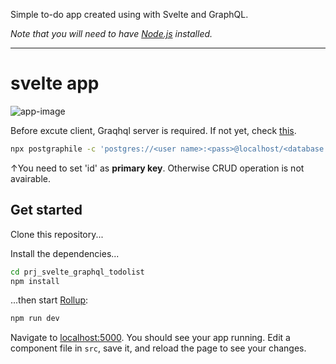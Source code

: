 Simple to-do app created using with Svelte and GraphQL.

*Note that you will need to have [Node.js](https://nodejs.org) installed.*

---

# svelte app

![app-image](https://i.giphy.com/media/v1.Y2lkPTc5MGI3NjExaGRqZnV4YWRtcGk4bzFiODNiNzVoZWowZms5ZzdvcmFhNHU3bzdrdSZlcD12MV9pbnRlcm5hbF9naWZfYnlfaWQmY3Q9Zw/SQhCwbAq4tmmzs0cMl/giphy.gif)

Before excute client, Graqhql server is required.
If not yet, check [this](https://techformist.com/spin-up-your-own-local-graphql-server-within-15-min/).

```bash
npx postgraphile -c 'postgres://<user name>:<pass>@localhost/<database name>' --watch -p 5050 --cors
```

↑You need to set 'id' as <strong>primary key</strong>. Otherwise CRUD operation is not avairable.  

## Get started

Clone this repository...

Install the dependencies...

```bash
cd prj_svelte_graphql_todolist
npm install
```

...then start [Rollup](https://rollupjs.org):

```bash
npm run dev
```

Navigate to [localhost:5000](http://localhost:5000). You should see your app running. Edit a component file in `src`, save it, and reload the page to see your changes.